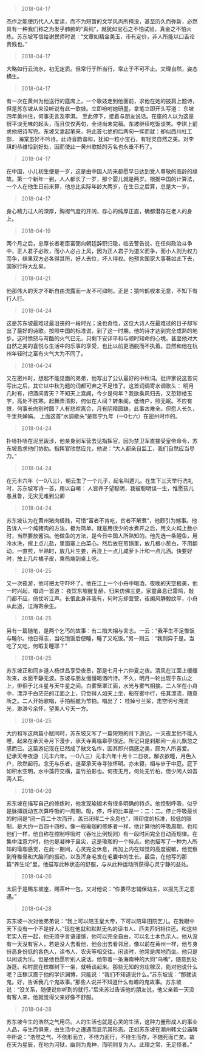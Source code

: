 
> 2018-04-17  

杰作之能使历代人人爱读，而不为短暂的文学风尚所掩没，甚至历久而弥新，必然具有一种我们称之为发乎肺腑的“真纯”，就犹如宝石之不怕试验，真金之不怕火炼。苏东坡写信给谢民师时说：“文章如精金美玉，市有定价，非人所能以口舌论贵贱也。”

> 2018-04-17  

大略如行云流水，初无定质。但常行于所当行，常止于不可不止。文理自然，姿态横生。

> 2018-04-17  

有一次在黄州为他送行的筵席上，一个歌妓走到他面前，求他在她的披肩上题诗，但是苏东坡从来没听说有此一歌妓。立即吩咐她研墨，拿笔立即开头写道：
东坡四年黄州住，何事无言及李淇。
至此停下，接着与朋友说话。在座的人以为这是很平淡无味的起头，而且仅仅两句，全诗尚未完稿。东坡继续吃饭谈笑。李琪上前求他把诗写完。东坡又拿起笔来，将此首七绝的后两句一挥而就：却似西川杜工部，
海棠虽好不吟诗。此诗音韵谐和，犹如一粒小宝石，有轻灵自然之美。对李琪的恭维恰到好处，因而使此一黄州歌妓的芳名也永垂不朽了。

> 2018-04-17  

在中国，小儿初生便是一岁，这是由中国人历来都愿早日达到受人尊敬的高龄的缘故。第一个新年一到，人人都长了一岁，那个婴儿就是两岁。根据中国的计算法，一个人在他生日前来算，他总比实际年龄大两岁，在生日之后算，总是大一岁。

> 2018-04-17  

身心精力过人的深厚，胸襟气度的开阔，存心的纯厚正直，确都潜存在老人的身上。

> 2018-04-19  

两个月之后，忠厚长者老臣富弼向朝廷辞职归隐，临去警告说，在任何政治斗争中，正人君子必败，而小人必占上风，因为正人君子为道义而争，而小人则为权力而争，结果双方必各得其所，好人去位，坏人得权。他预言国家大事著如此下去，国家行将大乱矣。

> 2018-04-21  

他那伟大的天才不断自由流露而一发不可抑制。正是：猿吟鹤唳本无意，不知下有行人行。

> 2018-04-24  

这是苏东坡最难过最沮丧的一段时光；说也奇怪，这位大诗人在最难过的日子却写出了最好的诗歌。按照中国的标准说，到了这一时期，他的诗才达到完全成熟的地步。这时愤怒与苛酷的火气已无，只剩下安详平和与顺时知命的心境。甚至他对大自然之美的喜悦与生活中的乐事的享受，也比以前更洒脱而不执着。显然和他在杭州年轻时之富有火气大为不同了。

> 2018-04-24  

又在密州时，想起不能见面的弟弟，他写出了公认最好的中秋词。批评家说这首词写出之后，其它以中秋为题的词都可弃之不足惜了。这首词调寄水调歌头：
明月几时有，把酒问青天？不知天上宫阙，今夕是何年？我欲乘风归去，又恐琼楼玉宇，高处不胜寒。起舞弄清影，何似在人间？转朱阁，低绮户，照无眠。不应有恨，何事长向别时圆？人有悲欢离合，月有阴晴圆缺，此事古难全。但愿人长久，千里共婵娟。
上面这首“水调歌头”是熙宁九年（一0七六）在密州时作的。

> 2018-04-24  

扑哧扑哧在泥里跋涉，他亲身到军营去见指挥官。因为禁卫军直接受皇帝命令，苏东坡恳求他们协助。指挥官欣然应允，他说：“大人都亲自监工，我们自然应当尽力。”

> 2018-04-24  

在元丰六年（一0八三），朝云生了一个儿子，起名叫遁儿。在生下三天举行洗礼时，苏东坡写诗一首，用以自嘲：
人皆养子望聪明，我被聪明误一生，惟愿孩儿愚且鲁，无灾无难到公卿

> 2018-04-24  

苏东坡认为在黄州猪肉极贱，可惜“富者不肯吃，贫者不解煮”，他颇引为憾事。他告诉人一个炖猪肉的方法，极为简单。就是用很少的水煮开之后，用文火炖上数小时，当然要放酱油。他做鱼的方法，是今日中国人所熟知的。他先选一条鲤鱼，用冷水洗，擦上点儿盐，里面塞上白菜心。然后放在煎锅里，放几根小葱白，不用翻动，一直煎，半熟时，放几片生姜，再浇上一点儿咸萝卜汁和一点儿酒。快要好时，放上几片橘子皮，乘热端到桌上吃。

> 2018-04-25  

又一次夜游，他可把太守吓坏了。他在江上一个小舟中喝酒，夜晚的天空极美，他一时兴起，唱词一首道：
夜饮东坡醒复醉，归来仿佛三更。家童鼻息已雷鸣，敲门都不应，倚仗听江声。长恨此身非我有，何时忘却营营，夜阑风静毅纹平，小舟从此逝，江海寄余生。

> 2018-04-25  

另有一篇随笔，是两个乞丐的故事：有二措大相与言志。一云：“我平生不足惟饭与睡尔。他日得志，当吃饱饭后便睡，睡了又吃饭。”另一则云：“我则异于是。当吃了又吃，何暇复睡耶？”

> 2018-04-25  

苏东坡正和同乡道人杨世昌享受夜景，那是七月十六仲夏之夜。清风在江面上缓缓吹来，水面平静无波。东坡与朋友慢慢喝酒吟诗。不久，明月一轮出现于东山之上，徘徊于北斗星与天牛星之间。白雾笼罩江面，水光与雾气相接。二人坐在小舟中，漂浮于白茫茫的江面之上，只觉得人如天上坐，船在雾中行，任其漂流，随意所之。二人开始歌唱，手拍船舷为节拍。唱出了：
桂掉兮兰桨，击空明兮溯流光，渺渺兮余怀，望美人兮天一方。

> 2018-04-25  

大约和写这两篇小赋同时，苏东坡又写了一篇短短的月下游记。一天夜里他不能入睡，起来在承天寺月下漫步，承天寺离临皋亭很近。所记只是刹那间一点儿飘忽之感而已。这篇游记现在已然成了散文名作，因其即兴偶感之美，颇为人所喜爱。
记承天寺夜游（元丰六年。一O八三）元丰六年十月十二日夜，解衣欲睡，月色入户，欣然起行。念无与乐者，遂至承天寺寻张怀明。亦未寝，相与步于中庭。庭下如积水空明，水中藻荇交横，盖竹拍影也。何夜无月，何处无竹柏，但少闲人如吾两人耳。

> 2018-04-26  

苏东坡在描写自己的修炼时，他发现瑜珈术有很多明确的特点。他控制呼吸，似乎是脉搏跳动五次算呼吸的一周期。吸，停，呼的比率是一：二：二。停止呼吸最长的时间是“闭一百二十次而开，盖已闭得二十余息也”，照印度的标准，较低的限制，是大约一百四十四秒。像一般瑜珈的修炼者一样，他计算他的呼吸周期，也和他们一样，他自称在控制呼吸时（吞吐比例规则）有一段时间完全自动而规律。在集中注意力时，他也是凝神于鼻尖，这是瑜珈的一个特点。他也描写了一种为人所知的瑜珈感觉，在此一期间，心灵完全休息，再加上内在知觉的高度锐敏，他觉察到脊椎骨和大脑间的振动，以及浑身毛发在毛囊中的生长。最后，在他写的那篇“养生论”里，他描写此种状态的舒服，与从此种运动所获得心灵宁静的益处。

> 2018-04-26  

太后于是赐东坡座，赐茶叶一包，又对他说：“你要尽忠辅保幼主，以报先王之恩遇。”

> 2018-04-28  

苏东坡一次对他弟弟说：“我上可以陪玉皇大帝，下可以陪卑田院乞儿。在我眼中天下没有一个不是好人。”现在他就和默默无名的读书人、匹夫匹妇相往还。和这些老实人在一起，他无须乎言语谨慎，他可以完全自由，可以名士本色示人。他从没有一天没有客人，若是没人去看他，他会出去看邻居。像以前在黄州一样，他与身份高身份低的各色人，读书人、农夫等相交往。闲谈时，他常是席地而坐。他只是以闲谈为乐。但是他也愿听别人说话。他带着一条海南种的大狗“乌嘴”，随意到处游逛。和村民在槟榔树下一坐，就畅谈起来。那些无知的穷庄稼汉，能对他说什么呢？庄稼汉震于他的学识渊博，只能说：“我们不知道说什么。”苏东坡说：“那就谈鬼。好，告诉我几个鬼故事。”那些人说并不知道什么有趣的鬼故事。苏东坡说：“没关系，随便说你听到的就行。”后来苏过告诉他的朋友说，他父亲若一天没有客人来，他就觉得父亲好像不舒服。

> 2018-04-28  

苏东坡今生的浩然之气用尽。人的生活也就是心灵的生活，这种力量形成人的事业人品，与生而俱来，由生活中之遭遇而显示其形态。正如苏东坡在潮州韩文公庙碑中所说：“浩然之气、不依形而立，不恃力而行，不待生而存，不随死而亡矣。故在天为星辰，在地为河狱，幽则为鬼神，而明则复为人。此理之常，无足怪者。”
